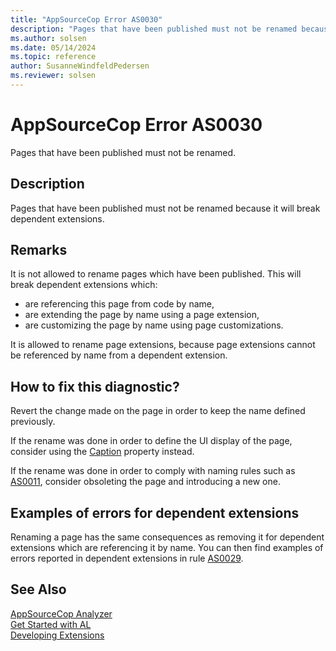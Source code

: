 ```yaml
---
title: "AppSourceCop Error AS0030"
description: "Pages that have been published must not be renamed because it will break dependent extensions."
ms.author: solsen
ms.date: 05/14/2024
ms.topic: reference
author: SusanneWindfeldPedersen
ms.reviewer: solsen
---
```

[//]: # (START>DO_NOT_EDIT)
[//]: # (IMPORTANT:Do not edit any of the content between here and the END>DO_NOT_EDIT.)
[//]: # (Any modifications should be made in the .xml files in the ModernDev repo.)
# AppSourceCop Error AS0030
Pages that have been published must not be renamed.

## Description
Pages that have been published must not be renamed because it will break dependent extensions.

[//]: # (IMPORTANT: END>DO_NOT_EDIT)

## Remarks

It is not allowed to rename pages which have been published. This will break dependent extensions which:
- are referencing this page from code by name,
- are extending the page by name using a page extension,
- are customizing the page by name using page customizations.

It is allowed to rename page extensions, because page extensions cannot be referenced by name from a dependent extension.

## How to fix this diagnostic?

Revert the change made on the page in order to keep the name defined previously. 

If the rename was done in order to define the UI display of the page, consider using the [Caption](../properties/devenv-caption-property.md) property instead.

If the rename was done in order to comply with naming rules such as [AS0011](appsourcecop-as0011.md), consider obsoleting the page and introducing a new one.

## Examples of errors for dependent extensions

Renaming a page has the same consequences as removing it for dependent extensions which are referencing it by name. You can then find examples of errors reported in dependent extensions in rule [AS0029](appsourcecop-as0029.md).

## See Also  
[AppSourceCop Analyzer](appsourcecop.md)  
[Get Started with AL](../devenv-get-started.md)  
[Developing Extensions](../devenv-dev-overview.md)  
